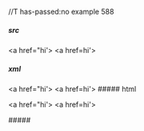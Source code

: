 //T has-passed:no
example 588
##### src
<a href="hi'> <a href=hi'>
##### xml
<?xml version="1.0" encoding="UTF-8"?>
<!DOCTYPE document SYSTEM "CommonMark.dtd">
<document xmlns="http://commonmark.org/xml/1.0">
  <paragraph>
    <text>&lt;a href=&quot;hi'&gt; &lt;a href=hi'&gt;</text>
  </paragraph>
</document>
##### html
<p>&lt;a href=&quot;hi'&gt; &lt;a href=hi'&gt;</p>
#####
